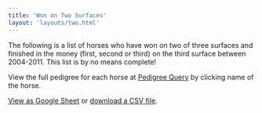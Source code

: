 ```yaml
---
title: 'Won on Two Surfaces'
layout: 'layouts/two.html'
---
```

The following is a list of horses who have won on two of three surfaces and finished in the money (first, second or third) on the third surface between 2004-2011. This list is by no means complete!

View the full pedigree for each horse at [Pedigree Query](http://pedigreequery.com/) by clicking name of the horse.

[View as Google Sheet](https://docs.google.com/spreadsheets/d/1xtVLSHuqIE4Me7las6TJJ1XS0LOwq4JkYgW1Gno9qz0/edit?usp=sharing) or [download a CSV file](/files/oss-won-two.csv).
